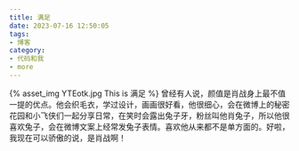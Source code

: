 ```yaml
---
title: 满足
date: 2023-07-16 12:50:05
tags:
- 博客
category:
- 代码和我
- more
---
```

{% asset_img YTEotk.jpg This is 满足 %}
曾经有人说，颜值是肖战身上最不值一提的优点。他会织毛衣，学过设计，画画很好看，他很细心，会在微博上的秘密花园和小飞侠们一起分享日常，在笑时会露出兔子牙，粉丝叫他肖兔子，所以他很喜欢兔子，会在微博文案上经常发兔子表情。喜欢他从来都不是单方面的。好啦，我现在可以骄傲的说，是肖战啊！